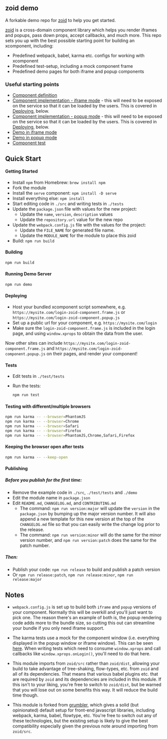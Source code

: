zoid demo
---------------

A forkable demo repo for [zoid](https://github.com/krakenjs/zoid) to help you get started.

[zoid](https://github.com/krakenjs/zoid) is a cross-domain component library which helps you render iframes and popups, pass down props, accept callbacks, and much more. This repo sets you up with the best possible starting point for building an xcomponent, including:

- Predefined webpack, babel, karma etc. configs for working with xcomponent
- Predefined test-setup, including a mock component frame
- Predefined demo pages for both iframe and popup components

### Useful starting points

- [Component definition](./src/login/component.jsx)
- [Component implementation - iframe mode](./demo/iframe/login.htm) - this will
  need to be exposed on the service so that it can be loaded by the users.
  This is covered in [Deploying](#Deploying), below.
- [Component implementation - popup mode](./demo/popup/login.htm) - this will
  need to be exposed on the service so that it can be loaded by the users.
  This is covered in [Deploying](#Deploying), below.
- [Demo in iframe mode](./demo/iframe/index.htm)
- [Demo in popup mode](./demo/popup/index.htm)
- [Component test](./test/tests/login.js)

Quick Start
-----------

#### Getting Started

- Install `npm` from Homebrew: `brew install npm`
- Fork the module
- Install the `serve` component: `npm install -D serve`
- Install everything else: `npm install`
- Start editing code in `./src` and writing tests in `./tests`
- Update the `package.json` file with values for the new project:
  - Update the `name`, `version`, `description` values
  - Update the `repository.url` value for the new repo
- Update the `webpack.config.js` file with the values for the project:
  - Update the `FILE_NAME` for generated file name.
  - Update the `MODULE_NAME` for the module to place this zoid
- Build: `npm run build`

#### Building

```bash
npm run build
```

#### Running Demo Server

```bash
npm run demo
```

#### Deploying

- Host your bundled xcomponent script somewhere, e.g. `https://mysite.com/login-zoid-component.frame.js` or `https://mysite.com/login-zoid-component.popup.js`
- Set up a public url for your component, e.g. `https://mysite.com/login`
- Make sure the `login-zoid-component.frame.js` is included in the login page,
  and using `window.xprops` to obtain the data from the user.

Now other sites can include `https://mysite.com/login-zoid-component.frame.js`
and `https://mysite.com/login-zoid-component.popup.js` on their pages, and render your component!

#### Tests

- Edit tests in `./test/tests`
- Run the tests:

  ```bash
  npm run test
  ```

#### Testing with different/multiple browsers

```bash
npm run karma -- --browser=PhantomJS
npm run karma -- --browser=Chrome
npm run karma -- --browser=Safari
npm run karma -- --browser=Firefox
npm run karma -- --browser=PhantomJS,Chrome,Safari,Firefox
```

#### Keeping the browser open after tests

```bash
npm run karma -- --keep-open
```

#### Publishing

##### Before you publish for the first time:

- Remove the example code in `./src`, `./test/tests` and `./demo`
- Edit the module name in `package.json`
- Edit `README.md`, `CHANGELOG.md`, and `CONTRIBUTING.md`
  - The command: `npm run version:major` will update the `version` in the
    `package.json` by bumping up the major version number. It will also
    append a new template for this new version at the top of the `CHANGELOG.md`
    file so that you can easily write the change log prior to the release.
  - The command: `npm run version:minor` will do the same for the minor version
    number, and `npm run version:patch` does the same for the patch number.

##### Then:

- Publish your code: `npm run release` to build and publish a patch version
- Or `npm run release:patch`, `npm run release:minor`, `npm run release:major`

Notes
-----

- `webpack.config.js` is set up to build both `iframe` and `popup` versions of your component. Normally this will be overkill and you'll just want to pick one. The reason there's an example of both is, the popup rendering code adds more to the bundle size, so cutting this out can streamline your bundle if you only need iframe support.

- The karma tests use a mock for the component window (i.e. everything displayed in the popup window or iframe window). This can be seen [here](./test/windows/login). When writing tests which need to consume `window.xprops` and call callbacks like `window.xprops.onLogin()`, you'll need to do that here.

- This module imports from `zoid/src` rather than `zoid/dist`, allowing your build to take advantage of tree-shaking, flow-types, etc. from `zoid` and all of its dependencies. That means that various babel plugins etc. that are required by `zoid` and its dependencies are included in this module. If this isn't to your liking, you're free to switch to `zoid/dist`, but be warned that you will lose out on some benefits this way. It will reduce the build time though.

- This module is forked from [grumbler](https://github.com/krakenjs/grumbler), which gives a solid (but opinionated) default setup for front-end javascript libraries, including webpack, karma, babel, flowtype, etc. You're free to switch out any of these technologies, but the existing setup is likely to give the best compatibility especially given the previous note around importing from `zoid/src`.
